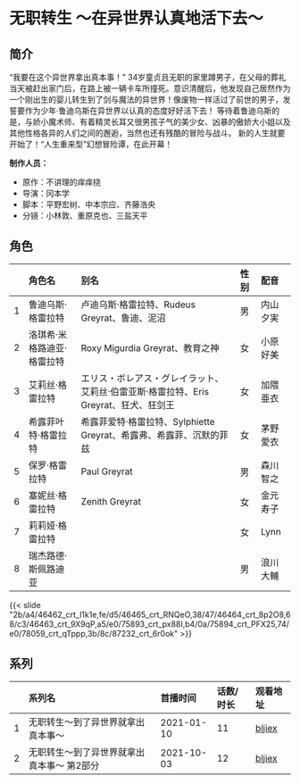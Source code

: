 # 无职转生 ～在异世界认真地活下去～


## 简介

“我要在这个异世界拿出真本事！”
34岁童贞且无职的家里蹲男子，在父母的葬礼当天被赶出家门后，在路上被一辆卡车所撞死。意识清醒后，他发现自己居然作为一个刚出生的婴儿转生到了剑与魔法的异世界！像废物一样活过了前世的男子，发誓要作为少年·鲁迪乌斯在异世界以认真的态度好好活下去！
等待着鲁迪乌斯的是，与娇小魔术师、有着精灵长耳又很男孩子气的美少女、凶暴的傲娇大小姐以及其他性格各异的人们之间的邂逅，当然也还有残酷的冒险与战斗。
新的人生就要开始了！“人生重来型”幻想冒险谭，在此开幕！

**制作人员：**
- 原作：不讲理的痒痒挠
- 导演：冈本学
- 脚本：平野宏树、中本宗应、齐藤浩央
- 分镜：小林敦、重原克也、三盐天平

## 角色

|     |   角色名   |   别名  | 性别 |  配音  |
|:--- |:------  |:----      |:---  |:--   |
| 1 | 鲁迪乌斯·格雷拉特 | 卢迪乌斯·格雷拉特、Rudeus Greyrat、鲁迪、泥沼 | 男 | 内山夕実 |
| 2 | 洛琪希·米格路迪亚·格雷拉特 | Roxy Migurdia Greyrat、教育之神 | 女 | 小原好美 |
| 3 | 艾莉丝·格雷拉特 | エリス・ボレアス・グレイラット、艾莉丝·伯雷亚斯·格雷拉特、Eris Greyrat、狂犬、狂剑王 | 女 | 加隈亜衣 |
| 4 | 希露菲叶特·格雷拉特 | 希露菲爱特·格雷拉特、Sylphiette Greyrat、希露弗、希露菲、沉默的菲兹 | 女 | 茅野愛衣 |
| 5 | 保罗·格雷拉特 | Paul Greyrat | 男 | 森川智之 |
| 6 | 塞妮丝·格雷拉特 | Zenith Greyrat | 女 | 金元寿子 |
| 7 | 莉莉娅·格雷拉特 |  | 女 | Lynn |
| 8 | 瑞杰路德·斯佩路迪亚 |  | 男 | 浪川大輔 |

{{< slide "2b/a4/46462_crt_l1k1e,fe/d5/46465_crt_RNQeO,38/47/46464_crt_8p2O8,68/c3/46463_crt_9X9qP,a5/e0/75893_crt_px88I,b4/0a/75894_crt_PFX25,74/e0/78059_crt_qTppp,3b/8c/87232_crt_6r0ok" >}}

## 系列

|     |   系列名   |   首播时间  | 话数/时长  | 观看地址 |
|:---  |:------    |:----      |:---       |:---  |
| 1 | 无职转生～到了异世界就拿出真本事～ | 2021-01-10 | 11 | [bljiex](https://svip.bljiex.cc/?wd=无职转生)  |
| 2 | 无职转生～到了异世界就拿出真本事～ 第2部分 | 2021-10-03 | 12 | [bljiex](https://svip.bljiex.cc/?wd=无职转生)  |

